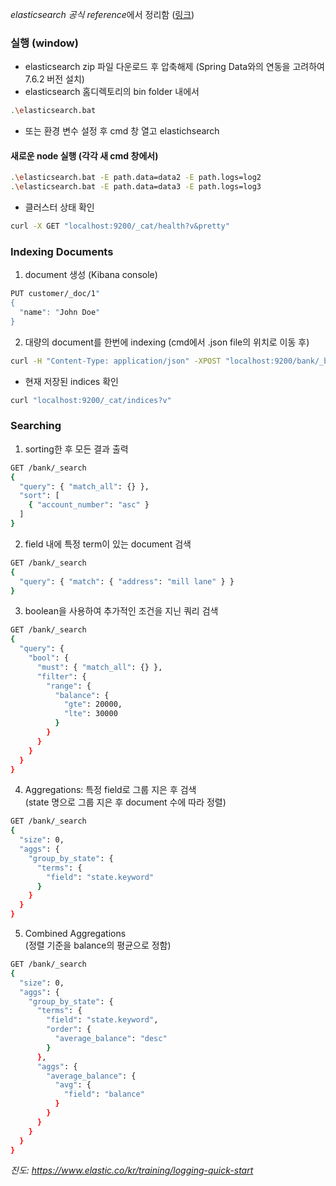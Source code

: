 *elasticsearch 공식 reference*에서 정리함 ([링크](https://www.elastic.co/guide/en/elasticsearch/reference/current/index.html))

### 실행 (window)
- elasticsearch zip 파일 다운로드 후 압축해제 (Spring Data와의 연동을 고려하여 7.6.2 버전 설치)
- elasticsearch 홈디렉토리의 bin folder 내에서
```sh
.\elasticsearch.bat
```
- 또는 환경 변수 설정 후 cmd 창 열고 elastichsearch

#### 새로운 node 실행 (각각 새 cmd 창에서)
```sh
.\elasticsearch.bat -E path.data=data2 -E path.logs=log2
.\elasticsearch.bat -E path.data=data3 -E path.logs=log3
```
- 클러스터 상태 확인
```sh
curl -X GET "localhost:9200/_cat/health?v&pretty"
```

### Indexing Documents
1) document 생성 (Kibana console)
```sh
PUT customer/_doc/1"
{
  "name": "John Doe"
}
```
2) 대량의 document를 한번에 indexing (cmd에서 .json file의 위치로 이동 후)
```sh
curl -H "Content-Type: application/json" -XPOST "localhost:9200/bank/_bulk?pretty&refresh" --data-binary "@accounts.json"
```
- 현재 저장된 indices 확인
```sh
curl "localhost:9200/_cat/indices?v"
```

### Searching
1) sorting한 후 모든 결과 출력
```sh
GET /bank/_search
{
  "query": { "match_all": {} },
  "sort": [
    { "account_number": "asc" }
  ]
}
```
2) field 내에 특정 term이 있는 document 검색
```sh
GET /bank/_search
{
  "query": { "match": { "address": "mill lane" } }
}
```
3) boolean을 사용하여 추가적인 조건을 지닌 쿼리 검색
```sh
GET /bank/_search
{
  "query": {
    "bool": {
      "must": { "match_all": {} },
      "filter": {
        "range": {
          "balance": {
            "gte": 20000,
            "lte": 30000
          }
        }
      }
    }
  }
}
```
4) Aggregations: 특정 field로 그룹 지은 후 검색  
   (state 명으로 그룹 지은 후 document 수에 따라 정렬)
```sh
GET /bank/_search
{
  "size": 0,
  "aggs": {
    "group_by_state": {
      "terms": {
        "field": "state.keyword"
      }
    }
  }
}
```
5) Combined Aggregations  
   (정렬 기준을 balance의 평균으로 정함)
```sh
GET /bank/_search
{
  "size": 0,
  "aggs": {
    "group_by_state": {
      "terms": {
        "field": "state.keyword",
        "order": {
          "average_balance": "desc"
        }
      },
      "aggs": {
        "average_balance": {
          "avg": {
            "field": "balance"
          }
        }
      }
    }
  }
}
```

*진도: https://www.elastic.co/kr/training/logging-quick-start*
